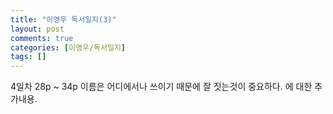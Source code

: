 ```yaml
---
title: "이영우 독서일지(3)"
layout: post
comments: true
categories: [이영우/독서일지]
tags: []
---
```


4일차 28p ~ 34p 
이름은 어디에서나 쓰이기 때문에 잘 짓는것이 중요하다.
에 대한 추가내용.
